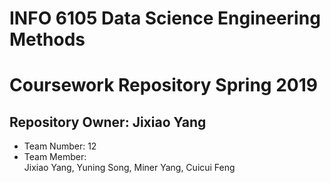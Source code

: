 # INFO 6105 Data Science Engineering Methods 
# Coursework Repository Spring 2019
## Repository Owner: Jixiao Yang
* Team Number: 12
* Team Member:  
Jixiao Yang, Yuning Song, Miner Yang, Cuicui Feng    

